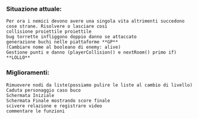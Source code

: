 ### Situazione attuale:
    Per ora i nemici devono avere una singola vita altrimenti succedono cose strane. Risolvere o lasciare così
    collisione proiettile proiettile
    bug torrette infliggono doppio danno se attaccato
    generazione buchi nelle piattaforme **GP**
    (Cambiare nome al booleano di enemy: alive) 
    Gestione punti e danno (playerCollision() e nextRoom() primo if) **LOLLO**
### Miglioramenti:
    Rimuovere nodi da liste(possiamo pulire le liste al cambio di livello)
    Caduta personaggio caso buco 
    Schermata Iniziale
    Schermata Finale mostrando score finale
    scivere relazione e registrare video
    commentare le funzioni
